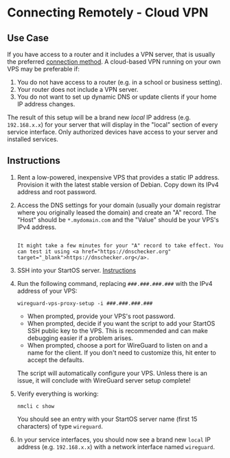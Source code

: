 # Connecting Remotely - Cloud VPN

## Use Case

If you have access to a router and it includes a VPN server, that is usually the preferred [connection method](./router-vpn.md). A cloud-based VPN running on your own VPS may be preferable if:

1. You do not have access to a router (e.g. in a school or business setting).
1. Your router does not include a VPN server.
1. You do not want to set up dynamic DNS or update clients if your home IP address changes.

The result of this setup will be a brand new _local_ IP address (e.g. `192.168.x.x`) for your server that will display in the "local" section of every service interface. Only authorized devices have access to your server and installed services.

## Instructions

1.  Rent a low-powered, inexpensive VPS that provides a static IP address. Provision it with the latest stable version of Debian. Copy down its IPv4 address and root password.

1.  Access the DNS settings for your domain (usually your domain registrar where you originally leased the domain) and create an "A" record. The "Host" should be `*.mydomain.com` and the "Value" should be your VPS's IPv4 address.

    ```admonish warning

    It might take a few minutes for your "A" record to take effect. You can test it using <a href="https://dnschecker.org" target="_blank">https://dnschecker.org</a>.
    ```

1.  SSH into your StartOS server. [Instructions](../../user-manual/ssh.html)

1.  Run the following command, replacing `###.###.###.###` with the IPv4 address of your VPS:

        wireguard-vps-proxy-setup -i ###.###.###.###

    - When prompted, provide your VPS's root password.
    - When prompted, decide if you want the script to add your StartOS SSH public key to the VPS. This is recommended and can make debugging easier if a problem arises.
    - When prompted, choose a port for WireGuard to listen on and a name for the client. If you don't need to customize this, hit enter to accept the defaults.

    The script will automatically configure your VPS. Unless there is an issue, it will conclude with WireGuard server setup complete!

1.  Verify everything is working:

        nmcli c show

    You should see an entry with your StartOS server name (first 15 characters) of type `wireguard`.

1.  In your service interfaces, you should now see a brand new `local` IP address (e.g. `192.168.x.x`) with a network interface named `wireguard`.
